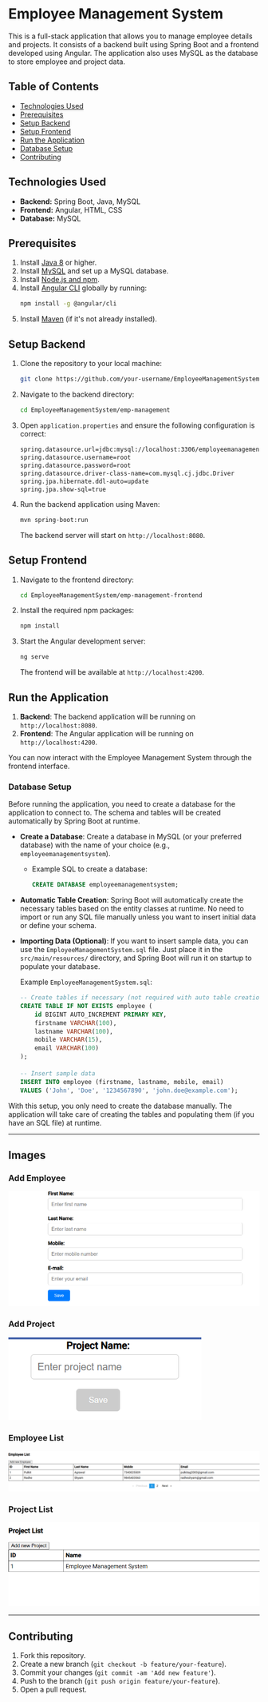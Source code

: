 # Employee Management System

This is a full-stack application that allows you to manage employee details and projects. It consists of a backend built using Spring Boot and a frontend developed using Angular. The application also uses MySQL as the database to store employee and project data.

## Table of Contents
- [Technologies Used](#technologies-used)
- [Prerequisites](#prerequisites)
- [Setup Backend](#setup-backend)
- [Setup Frontend](#setup-frontend)
- [Run the Application](#run-the-application)
- [Database Setup](#database-setup)
- [Contributing](#contributing)

## Technologies Used

- **Backend:** Spring Boot, Java, MySQL
- **Frontend:** Angular, HTML, CSS
- **Database:** MySQL

## Prerequisites

1. Install [Java 8](https://www.oracle.com/java/technologies/javase-jdk8-downloads.html) or higher.
2. Install [MySQL](https://dev.mysql.com/downloads/installer/) and set up a MySQL database.
3. Install [Node.js and npm](https://nodejs.org/en/).
4. Install [Angular CLI](https://angular.io/cli) globally by running: 
   ```bash
   npm install -g @angular/cli
   ```
5. Install [Maven](https://maven.apache.org/) (if it's not already installed).

## Setup Backend

1. Clone the repository to your local machine:
   ```bash
   git clone https://github.com/your-username/EmployeeManagementSystem.git
   ```
2. Navigate to the backend directory:
   ```bash
   cd EmployeeManagementSystem/emp-management
   ```
3. Open `application.properties` and ensure the following configuration is correct:
   ```properties
   spring.datasource.url=jdbc:mysql://localhost:3306/employeemanagementsystem
   spring.datasource.username=root
   spring.datasource.password=root
   spring.datasource.driver-class-name=com.mysql.cj.jdbc.Driver
   spring.jpa.hibernate.ddl-auto=update
   spring.jpa.show-sql=true
   ```
4. Run the backend application using Maven:
   ```bash
   mvn spring-boot:run
   ```
   The backend server will start on `http://localhost:8080`.

## Setup Frontend

1. Navigate to the frontend directory:
   ```bash
   cd EmployeeManagementSystem/emp-management-frontend
   ```
2. Install the required npm packages:
   ```bash
   npm install
   ```
3. Start the Angular development server:
   ```bash
   ng serve
   ```
   The frontend will be available at `http://localhost:4200`.

## Run the Application

1. **Backend**: The backend application will be running on `http://localhost:8080`.
2. **Frontend**: The Angular application will be running on `http://localhost:4200`.

You can now interact with the Employee Management System through the frontend interface.

### **Database Setup**

Before running the application, you need to create a database for the application to connect to. The schema and tables will be created automatically by Spring Boot at runtime.

- **Create a Database**: Create a database in MySQL (or your preferred database) with the name of your choice (e.g., `employeemanagementsystem`).
  - Example SQL to create a database:
    ```sql
    CREATE DATABASE employeemanagementsystem;
    ```

- **Automatic Table Creation**: Spring Boot will automatically create the necessary tables based on the entity classes at runtime. No need to import or run any SQL file manually unless you want to insert initial data or define your schema.

- **Importing Data (Optional)**: If you want to insert sample data, you can use the `EmployeeManagementSystem.sql` file. Just place it in the `src/main/resources/` directory, and Spring Boot will run it on startup to populate your database.

  Example `EmployeeManagementSystem.sql`:
  ```sql
  -- Create tables if necessary (not required with auto table creation)
  CREATE TABLE IF NOT EXISTS employee (
      id BIGINT AUTO_INCREMENT PRIMARY KEY,
      firstname VARCHAR(100),
      lastname VARCHAR(100),
      mobile VARCHAR(15),
      email VARCHAR(100)
  );

  -- Insert sample data
  INSERT INTO employee (firstname, lastname, mobile, email) 
  VALUES ('John', 'Doe', '1234567890', 'john.doe@example.com');
  ```

With this setup, you only need to create the database manually. The application will take care of creating the tables and populating them (if you have an SQL file) at runtime.

--- 

## Images

### Add Employee
![Add Employee](emp-management-frontend/src/assets/add_employee.png)

### Add Project
![Add Project](emp-management-frontend/src/assets/add_project.png)

### Employee List
![Employee List](emp-management-frontend/src/assets/employee_list.png)

### Project List
![Project List](emp-management-frontend/src/assets/project_list.png)

---
## Contributing

1. Fork this repository.
2. Create a new branch (`git checkout -b feature/your-feature`).
3. Commit your changes (`git commit -am 'Add new feature'`).
4. Push to the branch (`git push origin feature/your-feature`).
5. Open a pull request.
